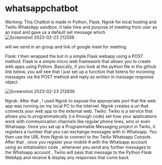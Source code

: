 # whatsappchatbot

Working:
 This Chatbot is made in Python, Flask, Ngrok for local hosting and Twilio WhatsApp sandbox. It
take time and purpose of meeting from user as an input and gave us a default set message which![Screenshot 2023-02-23 212556](https://user-images.githubusercontent.com/111629507/220960969-dafc4ea2-e6cb-444c-973f-85422070f83b.png)

will we send in an group and link of google meet for meeting.


Flask:
 I then wrapped the bot in a simple Flask webapp using a POST method. Flask is a simple micro
web framework that allows you to create web apps using Python. Basically, if you look at the python
file in the github link below, you will see that I just set up a function that listens for incoming
messages via the POST method and reply as written in message response object. 

![Screenshot 2023-02-23 212939](https://user-images.githubusercontent.com/111629507/220961786-6a415c94-cf62-4276-82ad-f92799a69141.png)

Ngrok:
 After that , I used Ngrok to expose the appropriate port that the web app was running on my
local PC to the internet. Ngrok creates a url that connects your web app to the external web.
 Twilio:
 Twilio is a service that allows you to programmatically (i.e through code) set how your
applications work with communication channels like regular phone lines, sms or even Whatsapp.
Once you set up a Programmable Messaging project in Twilio, it registers a number that you can
exchange messages with in Whatsapp. You then use the URL from Ngrok to connect to the Twilio
Whatsapp Console. After that , once you register your mobile # with the Whatsapp account using an
initialisation code , whenever you send any further messages to the Whatsapp account , Twilio will
pass that message to the Python Flask WebApp and receive & display any responses that come back
 
 
 
